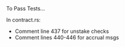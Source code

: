 To Pass Tests...

In contract.rs:
- Comment line 437 for unstake checks
- Comment lines 440-446 for accrual msgs